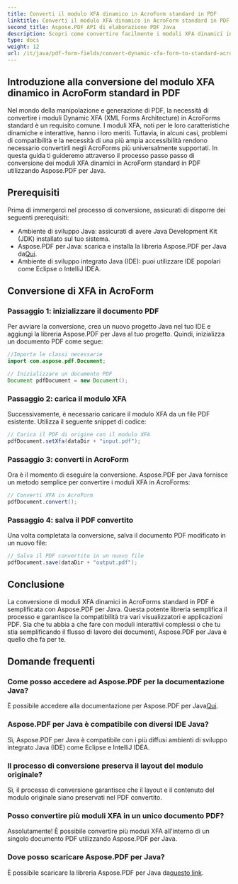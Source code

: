 ```yaml
---
title: Converti il modulo XFA dinamico in AcroForm standard in PDF
linktitle: Converti il modulo XFA dinamico in AcroForm standard in PDF
second_title: Aspose.PDF API di elaborazione PDF Java
description: Scopri come convertire facilmente i moduli XFA dinamici in AcroForms standard in PDF utilizzando Aspose.PDF per Java. Garantire compatibilità e accessibilità.
type: docs
weight: 12
url: /it/java/pdf-form-fields/convert-dynamic-xfa-form-to-standard-acroform-in-pdf/
---
```


## Introduzione alla conversione del modulo XFA dinamico in AcroForm standard in PDF

Nel mondo della manipolazione e generazione di PDF, la necessità di convertire i moduli Dynamic XFA (XML Forms Architecture) in AcroForms standard è un requisito comune. I moduli XFA, noti per le loro caratteristiche dinamiche e interattive, hanno i loro meriti. Tuttavia, in alcuni casi, problemi di compatibilità e la necessità di una più ampia accessibilità rendono necessario convertirli negli AcroForms più universalmente supportati. In questa guida ti guideremo attraverso il processo passo passo di conversione dei moduli XFA dinamici in AcroForm standard in PDF utilizzando Aspose.PDF per Java.

## Prerequisiti

Prima di immergerci nel processo di conversione, assicurati di disporre dei seguenti prerequisiti:

- Ambiente di sviluppo Java: assicurati di avere Java Development Kit (JDK) installato sul tuo sistema.
-  Aspose.PDF per Java: scarica e installa la libreria Aspose.PDF per Java da[Qui](https://releases.aspose.com/pdf/java/).
- Ambiente di sviluppo integrato Java (IDE): puoi utilizzare IDE popolari come Eclipse o IntelliJ IDEA.

## Conversione di XFA in AcroForm

### Passaggio 1: inizializzare il documento PDF

Per avviare la conversione, crea un nuovo progetto Java nel tuo IDE e aggiungi la libreria Aspose.PDF per Java al tuo progetto. Quindi, inizializza un documento PDF come segue:

```java
//Importa le classi necessarie
import com.aspose.pdf.Document;

// Inizializzare un documento PDF
Document pdfDocument = new Document();
```

### Passaggio 2: carica il modulo XFA

Successivamente, è necessario caricare il modulo XFA da un file PDF esistente. Utilizza il seguente snippet di codice:

```java
// Carica il PDF di origine con il modulo XFA
pdfDocument.setXfa(dataDir + "input.pdf");
```

### Passaggio 3: converti in AcroForm

Ora è il momento di eseguire la conversione. Aspose.PDF per Java fornisce un metodo semplice per convertire i moduli XFA in AcroForms:

```java
// Converti XFA in AcroForm
pdfDocument.convert();
```

### Passaggio 4: salva il PDF convertito

Una volta completata la conversione, salva il documento PDF modificato in un nuovo file:

```java
// Salva il PDF convertito in un nuovo file
pdfDocument.save(dataDir + "output.pdf");
```

## Conclusione

La conversione di moduli XFA dinamici in AcroForms standard in PDF è semplificata con Aspose.PDF per Java. Questa potente libreria semplifica il processo e garantisce la compatibilità tra vari visualizzatori e applicazioni PDF. Sia che tu abbia a che fare con moduli interattivi complessi o che tu stia semplificando il flusso di lavoro dei documenti, Aspose.PDF per Java è quello che fa per te.

## Domande frequenti

### Come posso accedere ad Aspose.PDF per la documentazione Java?

 È possibile accedere alla documentazione per Aspose.PDF per Java[Qui](https://reference.aspose.com/pdf/java/).

### Aspose.PDF per Java è compatibile con diversi IDE Java?

Sì, Aspose.PDF per Java è compatibile con i più diffusi ambienti di sviluppo integrato Java (IDE) come Eclipse e IntelliJ IDEA.

### Il processo di conversione preserva il layout del modulo originale?

Sì, il processo di conversione garantisce che il layout e il contenuto del modulo originale siano preservati nel PDF convertito.

### Posso convertire più moduli XFA in un unico documento PDF?

Assolutamente! È possibile convertire più moduli XFA all'interno di un singolo documento PDF utilizzando Aspose.PDF per Java.

### Dove posso scaricare Aspose.PDF per Java?

 È possibile scaricare la libreria Aspose.PDF per Java da[questo link](https://releases.aspose.com/pdf/java/).